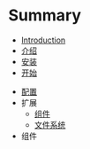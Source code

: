 # Summary

- [Introduction](README.md)
- [介绍](README.md)
- [安装](installation.md)
- [开始](start.md)
* [配置](config.md)
* 扩展
    * [组件](components.md)
    * [文件系统](filesystem.md)
* 组件

